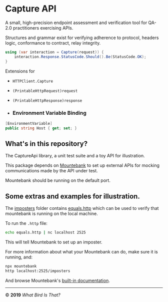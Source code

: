 # Capture API

A small, high-precision endpoint assessment and verification
tool for QA-2.0 practitioners exercising APIs.

Structures and grammar exist for verifying adherence to protocol,
headers logic, conformance to contract, relay integrity.

```c#
using (var interaction = Capture(request)) {
    interaction.Response.StatusCode.Should().Be(StatusCode.OK);
}
```

Extensions for
* `HTTPClient.Capture` 
* `(PrintableHttpRequest)request`
* `(PrintableHttpResponse)response`

* ### Environment Variable Binding

```c#
[EnvironmentVariable]
public string Host { get; set; }
```

## What's in this repository?

The CaptureApi library, a unit test suite and a toy API for illustration.

This package depends on [Mountebank](https://www.mbtest.org) to set up
external APIs for mocking communications made by the API under test.

Mountebank should be running on the default port.

## Some extras and examples for illustration.

The [imposters](./Tqxr.Capture.Tests/imposters) folder contains [equals.http](./Tqxr.Capture.Tests/imposters/equals.http)
which can be used to verify that mountebank is running on the local machine.

To run the `.http` file:

```bash
echo equals.http | nc localhost 2525
```

This will tell Mountebank to set up an imposter.

For more information about what your Mountebank can do, make sure it is running, and:

```bash
npx mountebank
http localhost:2525/imposters
```

And browse Mountebank's [built-in documentation](http://localhost:2525).



---
© **2019** _What Bird Is That?_
